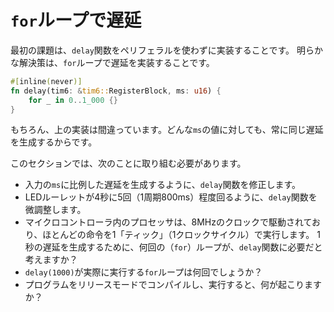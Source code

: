 <!-- # `for` loop delays -->

# `for`ループで遅延

<!-- 
The first challenge is to implement the `delay` function without using any peripheral and the
obvious solution is to implement it as a `for` loop delay:
 -->

最初の課題は、`delay`関数をペリフェラルを使わずに実装することです。
明らかな解決策は、`for`ループで遅延を実装することです。

``` rust
#[inline(never)]
fn delay(tim6: &tim6::RegisterBlock, ms: u16) {
    for _ in 0..1_000 {}
}
```

<!-- 
Of course, the above implementation is wrong because it always generates the same delay for any
value of `ms`.
 -->

もちろん、上の実装は間違っています。どんな`ms`の値に対しても、常に同じ遅延を生成するからです。

<!-- In this section, you'll have to: -->

このセクションでは、次のことに取り組む必要があります。

<!-- 
- Fix the `delay` function to generate delays proportional to its input `ms`.
- Tweak the `delay` function to make the LED roulette spin at a rate of approximately 5 cycles in 4
  seconds (800 milliseconds period).
- The processor inside the microcontroller is clocked at 8 MHz and executes most instructions in one
  "tick", a cycle of its clock. How many (`for`) loops do  you *think* the `delay` function must do
  to generate a delay of 1 second?
- How many `for` loops does `delay(1000)` actually do?
- What happens if compile your program in release mode and run it?
 -->

- 入力の`ms`に比例した遅延を生成するように、`delay`関数を修正します。
- LEDルーレットが4秒に5回（1周期800ms）程度回るように、`delay`関数を微調整します。
- マイクロコントローラ内のプロセッサは、8MHzのクロックで駆動されており、ほとんどの命令を1「ティック」（1クロックサイクル）で実行します。
  1秒の遅延を生成するために、何回の（`for`）ループが、`delay`関数に必要だと考えますか？
- `delay(1000)`が実際に実行する`for`ループは何回でしょうか？
- プログラムをリリースモードでコンパイルし、実行すると、何が起こりますか？

